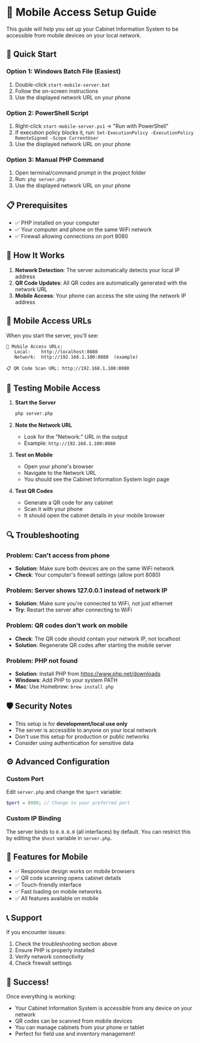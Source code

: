 # 📱 Mobile Access Setup Guide

This guide will help you set up your Cabinet Information System to be accessible from mobile devices on your local network.

## 🚀 Quick Start

### Option 1: Windows Batch File (Easiest)

1. Double-click `start-mobile-server.bat`
2. Follow the on-screen instructions
3. Use the displayed network URL on your phone

### Option 2: PowerShell Script

1. Right-click `start-mobile-server.ps1` → "Run with PowerShell"
2. If execution policy blocks it, run: `Set-ExecutionPolicy -ExecutionPolicy RemoteSigned -Scope CurrentUser`
3. Use the displayed network URL on your phone

### Option 3: Manual PHP Command

1. Open terminal/command prompt in the project folder
2. Run: `php server.php`
3. Use the displayed network URL on your phone

## 📋 Prerequisites

- ✅ PHP installed on your computer
- ✅ Your computer and phone on the same WiFi network
- ✅ Firewall allowing connections on port 8080

## 🔧 How It Works

1. **Network Detection**: The server automatically detects your local IP address
2. **QR Code Updates**: All QR codes are automatically generated with the network URL
3. **Mobile Access**: Your phone can access the site using the network IP address

## 📱 Mobile Access URLs

When you start the server, you'll see:

```
📱 Mobile Access URLs:
   Local:    http://localhost:8080
   Network:  http://192.168.1.100:8080  (example)

📋 QR Code Scan URL: http://192.168.1.100:8080
```

## 🎯 Testing Mobile Access

1. **Start the Server**

   ```bash
   php server.php
   ```

2. **Note the Network URL**

   - Look for the "Network:" URL in the output
   - Example: `http://192.168.1.100:8080`

3. **Test on Mobile**

   - Open your phone's browser
   - Navigate to the Network URL
   - You should see the Cabinet Information System login page

4. **Test QR Codes**
   - Generate a QR code for any cabinet
   - Scan it with your phone
   - It should open the cabinet details in your mobile browser

## 🔍 Troubleshooting

### Problem: Can't access from phone

- **Solution**: Make sure both devices are on the same WiFi network
- **Check**: Your computer's firewall settings (allow port 8080)

### Problem: Server shows 127.0.0.1 instead of network IP

- **Solution**: Make sure you're connected to WiFi, not just ethernet
- **Try**: Restart the server after connecting to WiFi

### Problem: QR codes don't work on mobile

- **Check**: The QR code should contain your network IP, not localhost
- **Solution**: Regenerate QR codes after starting the mobile server

### Problem: PHP not found

- **Solution**: Install PHP from https://www.php.net/downloads
- **Windows**: Add PHP to your system PATH
- **Mac**: Use Homebrew: `brew install php`

## 🛡️ Security Notes

- This setup is for **development/local use only**
- The server is accessible to anyone on your local network
- Don't use this setup for production or public networks
- Consider using authentication for sensitive data

## ⚙️ Advanced Configuration

### Custom Port

Edit `server.php` and change the `$port` variable:

```php
$port = 8080; // Change to your preferred port
```

### Custom IP Binding

The server binds to `0.0.0.0` (all interfaces) by default. You can restrict this by editing the `$host` variable in `server.php`.

## 🌟 Features for Mobile

- ✅ Responsive design works on mobile browsers
- ✅ QR code scanning opens cabinet details
- ✅ Touch-friendly interface
- ✅ Fast loading on mobile networks
- ✅ All features available on mobile

## 📞 Support

If you encounter issues:

1. Check the troubleshooting section above
2. Ensure PHP is properly installed
3. Verify network connectivity
4. Check firewall settings

## 🎉 Success!

Once everything is working:

- Your Cabinet Information System is accessible from any device on your network
- QR codes can be scanned from mobile devices
- You can manage cabinets from your phone or tablet
- Perfect for field use and inventory management!